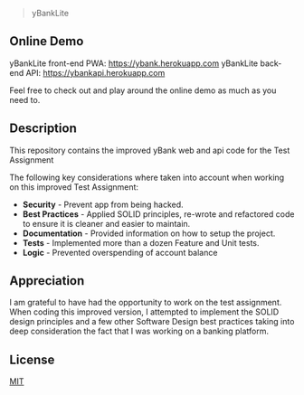 > yBankLite 

## Online Demo
yBankLite front-end PWA: https://ybank.herokuapp.com
yBankLite back-end API:  https://ybankapi.herokuapp.com 

Feel free to check out and play around the online demo as much as you need to.

## Description
This repository contains the improved yBank web and api code for the Test Assignment

The following key considerations where taken into account when working on this improved Test Assignment:

* **Security** - Prevent app from being hacked.
* **Best Practices** - Applied SOLID principles, re-wrote and refactored code to ensure it is cleaner and easier to maintain.
* **Documentation** - Provided information on how to setup the project.
* **Tests** -  Implemented more than a dozen Feature and Unit tests.
* **Logic** - Prevented overspending of account balance

## Appreciation
I am grateful to have had the opportunity to work on the test assignment. When coding this improved version, I attempted to implement the SOLID design principles and a few other Software Design best practices taking into deep consideration the fact that I was working on a banking platform.

## License
[MIT](https://choosealicense.com/licenses/mit/)
